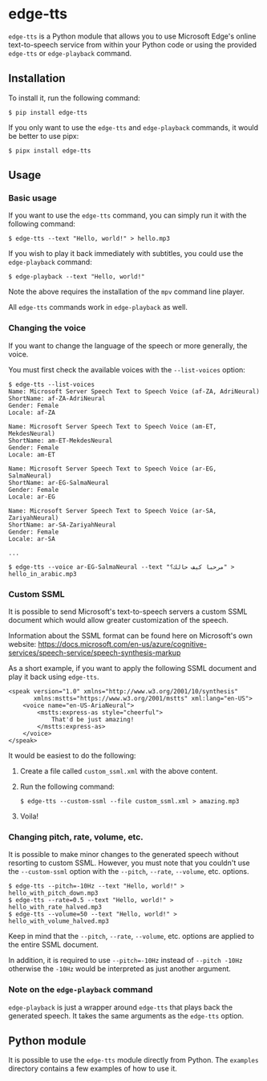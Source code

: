 # edge-tts

`edge-tts` is a Python module that allows you to use Microsoft Edge's online text-to-speech service from within your Python code or using the provided `edge-tts` or `edge-playback` command.

## Installation

To install it, run the following command:

    $ pip install edge-tts

If you only want to use the `edge-tts` and `edge-playback` commands, it would be better to use pipx:

    $ pipx install edge-tts

## Usage

### Basic usage

If you want to use the `edge-tts` command, you can simply run it with the following command:

    $ edge-tts --text "Hello, world!" > hello.mp3

If you wish to play it back immediately with subtitles, you could use the `edge-playback` command:

    $ edge-playback --text "Hello, world!"

Note the above requires the installation of the `mpv` command line player.

All `edge-tts` commands work in `edge-playback` as well.

### Changing the voice

If you want to change the language of the speech or more generally, the voice. 

You must first check the available voices with the `--list-voices` option:

    $ edge-tts --list-voices
    Name: Microsoft Server Speech Text to Speech Voice (af-ZA, AdriNeural)
    ShortName: af-ZA-AdriNeural
    Gender: Female
    Locale: af-ZA

    Name: Microsoft Server Speech Text to Speech Voice (am-ET, MekdesNeural)
    ShortName: am-ET-MekdesNeural
    Gender: Female
    Locale: am-ET

    Name: Microsoft Server Speech Text to Speech Voice (ar-EG, SalmaNeural)
    ShortName: ar-EG-SalmaNeural
    Gender: Female
    Locale: ar-EG

    Name: Microsoft Server Speech Text to Speech Voice (ar-SA, ZariyahNeural)
    ShortName: ar-SA-ZariyahNeural
    Gender: Female
    Locale: ar-SA

    ...

    $ edge-tts --voice ar-EG-SalmaNeural --text "مرحبا كيف حالك؟" > hello_in_arabic.mp3

### Custom SSML

It is possible to send Microsoft's text-to-speech servers a custom SSML document which would allow greater customization of the speech. 

Information about the SSML format can be found here on Microsoft's own website: https://docs.microsoft.com/en-us/azure/cognitive-services/speech-service/speech-synthesis-markup

As a short example, if you want to apply the following SSML document and play it back using `edge-tts`.

```
<speak version="1.0" xmlns="http://www.w3.org/2001/10/synthesis"
       xmlns:mstts="https://www.w3.org/2001/mstts" xml:lang="en-US">
    <voice name="en-US-AriaNeural">
        <mstts:express-as style="cheerful">
            That'd be just amazing!
        </mstts:express-as>
    </voice>
</speak>
```

It would be easiest to do the following:

1. Create a file called `custom_ssml.xml` with the above content.
2. Run the following command:

       $ edge-tts --custom-ssml --file custom_ssml.xml > amazing.mp3

3. Voila!

### Changing pitch, rate, volume, etc.

It is possible to make minor changes to the generated speech without resorting to custom SSML. However, you must note that you couldn't use the `--custom-ssml` option with the `--pitch`, `--rate`, `--volume`, etc. options.

    $ edge-tts --pitch=-10Hz --text "Hello, world!" > hello_with_pitch_down.mp3
    $ edge-tts --rate=0.5 --text "Hello, world!" > hello_with_rate_halved.mp3
    $ edge-tts --volume=50 --text "Hello, world!" > hello_with_volume_halved.mp3

Keep in mind that the `--pitch`, `--rate`, `--volume`, etc. options are applied to the entire SSML document.

In addition, it is required to use `--pitch=-10Hz` instead of `--pitch -10Hz` otherwise the `-10Hz` would be interpreted as just another argument.

### Note on the `edge-playback` command

`edge-playback` is just a wrapper around `edge-tts` that plays back the generated speech. It takes the same arguments as the `edge-tts` option.

## Python module

It is possible to use the `edge-tts` module directly from Python. The `examples` directory contains a few examples of how to use it.
